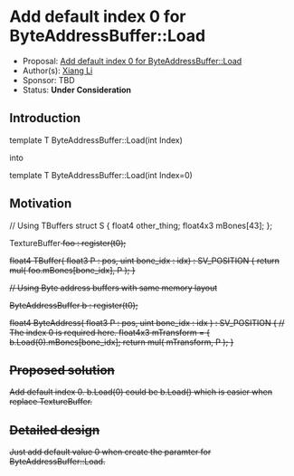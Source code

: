# Add default index 0 for ByteAddressBuffer::Load

* Proposal: [Add default index 0 for ByteAddressBuffer::Load](ByteAddressBuffer_Load_with_default_index0.md)
* Author(s): [Xiang Li](https://github.com/python3kgae)
* Sponsor: TBD
* Status: **Under Consideration**


## Introduction

template<typename T>
T ByteAddressBuffer::Load(int Index)

into

template<typename T>
T ByteAddressBuffer::Load(int Index=0)


## Motivation


// Using TBuffers
struct S {
   float4 other_thing;
   float4x3 mBones[43];
};

TextureBuffer<S> foo : register(t0);

float4 TBuffer( float3 P : pos, uint bone_idx : idx) : SV_POSITION
{
    return mul( foo.mBones[bone_idx], P );
}

// Using Byte address buffers with same memory layout

ByteAddressBuffer b : register(t0);

float4 ByteAddress( float3 P : pos, uint bone_idx : idx ) : SV_POSITION
{
     // The index 0 is required here.
     float4x3 mTransform = {
       b.Load<T>(0).mBones[bone_idx];
     return mul( mTransform, P );
}


## Proposed solution

Add default index 0.
b.Load<T>(0) could be b.Load<T>() which is easier when replace TextureBuffer.

## Detailed design

Just add default value 0 when create the paramter for ByteAddressBuffer::Load.
